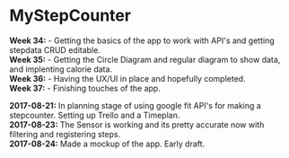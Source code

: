 # MyStepCounter    
**Week 34:** - Getting the basics of the app to work with API's and getting stepdata CRUD editable.  
**Week 35:** - Getting the Circle Diagram and regular diagram to show data, and implenting calorie data.  
**Week 36:** - Having the UX/UI in place and hopefully completed.  
**Week 37:** - Finishing touches of the app.  
  
**2017-08-21:** In planning stage of using google fit API's for making a stepcounter. Setting up Trello and a Timeplan.  
**2017-08-23:** The Sensor is working and its pretty accurate now with filtering and registering steps.  
**2017-08-24:** Made a mockup of the app. Early draft.  
